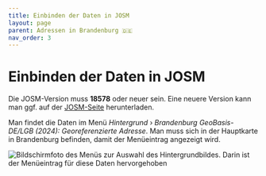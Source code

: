 ```yaml
---
title: Einbinden der Daten in JOSM
layout: page
parent: Adressen in Brandenburg 🇩🇪
nav_order: 3
---
```


# Einbinden der Daten in JOSM

Die JOSM-Version muss **18578** oder neuer sein. Eine neuere Version kann man
ggf. auf der [JOSM-Seite](https://josm.openstreetmap.de/) herunterladen.

Man findet die Daten im Menü *Hintergrund* › *Brandenburg GeoBasis-DE/LGB
(2024): Georeferenzierte Adresse*. Man muss sich in der Hauptkarte in
Brandenburg befinden, damit der Menüeintrag angezeigt wird.

![Bildschirmfoto des Menüs zur Auswahl des Hintergrundbildes. Darin ist der Menüeintrag für diese Daten hervorgehoben](/brandenburg-addresses/assets/images/layer_de.png)

